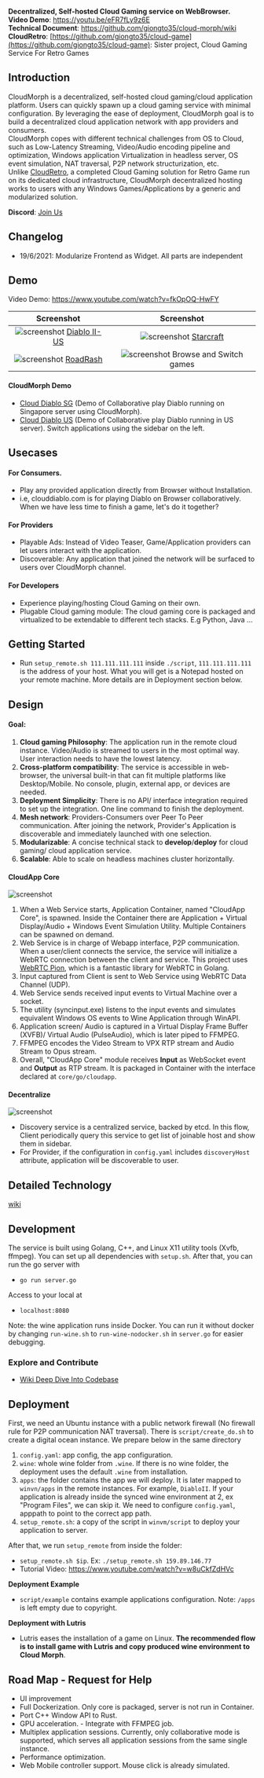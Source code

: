 **Decentralized, Self-hosted Cloud Gaming service on WebBrowser.**  
**Video Demo**: https://youtu.be/eFR7fLy9z6E  
**Technical Document**: https://github.com/giongto35/cloud-morph/wiki  
**CloudRetro**: [https://github.com/giongto35/cloud-game](https://github.com/giongto35/cloud-game): Sister project, Cloud Gaming Service For Retro Games  

## Introduction

CloudMorph is a decentralized, self-hosted cloud gaming/cloud application platform. Users can quickly spawn up a cloud gaming service with minimal configuration. By leveraging the ease of deployment, CloudMorph goal is to build a decentralized cloud application network with app providers and consumers.  
CloudMorph copes with different technical challenges from OS to Cloud, such as Low-Latency Streaming, Video/Audio encoding pipeline and optimization, Windows application Virtualization in headless server, OS event simulation, NAT traversal, P2P network structurization, etc.  
Unlike [CloudRetro](https://github.com/giongto35/cloud-game), a completed Cloud Gaming solution for Retro Game run on its dedicated cloud infrastructure, CloudMorph decentralized hosting works to users with any Windows Games/Applications by a generic and modularized solution.

**Discord**: [Join Us](https://discord.gg/ux2rDqwu2W)

## Changelog
- 19/6/2021: Modularize Frontend as Widget. All parts are independent

## Demo

Video Demo: https://www.youtube.com/watch?v=fkOpOQ-HwFY

|                       Screenshot                       |                     Screenshot                         |
| :----------------------------------------------------: | :----------------------------------------------------: |
| ![screenshot](docs/img/diablo.gif) [Diablo II-US](http://us.clouddiablo.com/) | ![screenshot](docs/img/starcraft.gif) [Starcraft](http://cloudstarcraft.com/) |
| ![screenshot](docs/img/roadrash.gif) [RoadRash](https://www.youtube.com/watch?v=A2JcFaVlOO4) | ![screenshot](docs/img/changegame.gif) Browse and Switch games |

#### CloudMorph Demo
- [Cloud Diablo SG](http://clouddiablo.com/) (Demo of Collaborative play Diablo running on Singapore server using CloudMorph).
- [Cloud Diablo US](http://us.clouddiablo.com/) (Demo of Collaborative play Diablo running in US server).
Switch applications using the sidebar on the left.

## Usecases

#### For Consumers.
- Play any provided application directly from Browser without Installation.
- i.e, clouddiablo.com is for playing Diablo on Browser collaboratively. When we have less time to finish a game, let's do it together?

#### For Providers
- Playable Ads: Instead of Video Teaser, Game/Application providers can let users interact with the application.
- Discoverable: Any application that joined the network will be surfaced to users over CloudMorph channel.

#### For Developers
- Experience playing/hosting Cloud Gaming on their own.
- Plugable Cloud gaming module: The cloud gaming core is packaged and virtualized to be extendable to different tech stacks. E.g Python, Java ...

## Getting Started
- Run `setup_remote.sh 111.111.111.111` inside `./script`, ``111.111.111.111`` is the address of your host. What you will get is a Notepad hosted on your remote machine. More details are in Deployment section below.

## Design

#### Goal:
1. **Cloud gaming Philosophy**: The application run in the remote cloud instance. Video/Audio is streamed to users in the most optimal way. User interaction needs to have the lowest latency.
2. **Cross-platform compatibility**: The service is accessible in web-browser, the universal built-in that can fit multiple platforms like Desktop/Mobile. No console, plugin, external app, or devices are needed.
3. **Deployment Simplicity**: There is no API/ interface integration required to set up the integration. One line command to finish the deployment.
4. **Mesh network**: Providers-Consumers over Peer To Peer communication. After joining the network, Provider's Application is discoverable and immediately launched with one selection.
5. **Modularizable**: A concise technical stack to **develop**/**deploy** for cloud gaming/ cloud application service.
6. **Scalable**: Able to scale on headless machines cluster horizontally.

#### CloudApp Core
![screenshot](docs/img/CloudUniverse.png)

1. When a Web Service starts, Application Container, named "CloudApp Core", is spawned. Inside the Container there are Application + Virtual Display/Audio + Windows Event Simulation Utility. Multiple Containers can be spawned on demand.
2. Web Service is in charge of Webapp interface, P2P communication. When a user/client connects the service, the service will initialize a WebRTC connection between the client and service. This project uses [WebRTC Pion](https://github.com/pion/webrtc), which is a fantastic library for WebRTC in Golang.
3. Input captured from Client is sent to Web Service using WebRTC Data Channel (UDP).
4. Web Service sends received input events to Virtual Machine over a socket.
5. The utility (syncinput.exe) listens to the input events and simulates equivalent Windows OS events to Wine Application through WinAPI.
6. Application screen/ Audio is captured in a Virtual Display Frame Buffer (XVFB)/ Virtual Audio (PulseAudio), which is later piped to FFMPEG.
7. FFMPEG encodes the Video Stream to VPX RTP stream and Audio Stream to Opus stream.  
8. Overall, "CloudApp Core" module receives **Input** as WebSocket event and **Output** as RTP stream. It is packaged in Container with the interface declared at `core/go/cloudapp`.  

#### Decentralize
![screenshot](docs/img/Decentralize.png)

- Discovery service is a centralized service, backed by etcd. In this flow, Client periodically query this service to get list of joinable host and show them in sidebar.
- For Provider, if the configuration in `config.yaml` includes `discoveryHost` attribute, application will be discoverable to user.

## Detailed Technology
[wiki](https://github.com/giongto35/cloud-morph/wiki)

## Development

The service is built using Golang, C++, and Linux X11 utility tools (Xvfb, ffmpeg).
You can set up all dependencies with `setup.sh`. After that, you can run the go server with

- `go run server.go`

Access to your local at

- `localhost:8080`

Note: the wine application runs inside Docker. You can run it without docker by changing `run-wine.sh` to `run-wine-nodocker.sh` in `server.go` for easier debugging.

### Explore and Contribute
- [Wiki Deep Dive Into Codebase](https://github.com/giongto35/cloud-morph/wiki/Deep-Dive-Into-Codebase)

## Deployment

First, we need an Ubuntu instance with a public network firewall (No firewall rule for P2P communication NAT traversal). There is `script/create_do.sh` to create a digital ocean instance.
We prepare below in the same directory
1. `config.yaml`: app config, the app configuration.
2. `wine`: whole wine folder from `.wine`. If there is no wine folder, the deployment uses the default `.wine` from installation.
3. `apps`: the folder contains the app we will deploy. It is later mapped to `winvn/apps` in the remote instances. For example, `DiabloII`. If your application is already inside the synced wine environment at 2, ex "Program Files", we can skip it. We need to configure `config.yaml`, apppath to point to the correct app path.
4. `setup_remote.sh`: a copy of the script in `winvm/script` to deploy your application to server.

After that, we run `setup_remote` from inside the folder:
- `setup_remote.sh $ip`. Ex: `./setup_remote.sh 159.89.146.77`  
- Tutorial Video: https://www.youtube.com/watch?v=w8uCkfZdHVc

**Deployment Example**
- `script/example` contains example applications configuration. Note: `/apps` is left empty due to copyright.

**Deployment with Lutris**
- Lutris eases the installation of a game on Linux. **The recommended flow is to install game with Lutris and copy produced wine environment to Cloud Morph**.

## Road Map - Request for Help

- UI improvement
- Full Dockerization. Only core is packaged, server is not run in Container.
- Port C++ Window API to Rust.
- GPU acceleration. - Integrate with FFMPEG job. 
- Multiplex application sessions. Currently, only collaborative mode is supported, which serves all application sessions from the same single instance.
- Performance optimization.
- Web Mobile controller support. Mouse click is already simulated.

